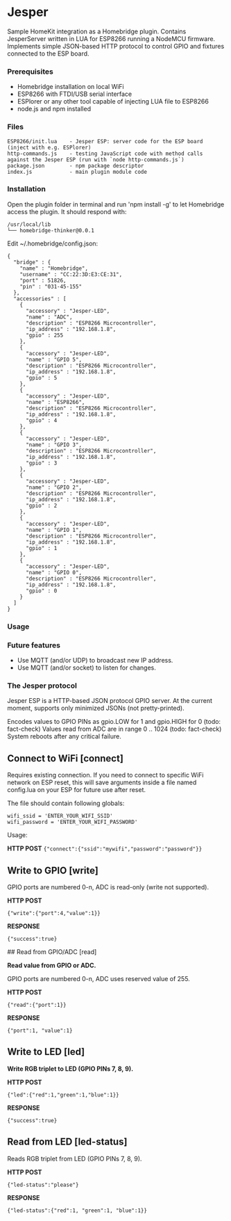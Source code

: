 # Jesper

Sample HomeKit integration as a Homebridge plugin. Contains JesperServer written in LUA for ESP8266 running a NodeMCU firmware. Implements simple JSON-based HTTP protocol to control GPIO and fixtures connected to the ESP board.

### Prerequisites

- Homebridge installation on local WiFi
- ESP8266 with FTDI/USB serial interface
- ESPlorer or any other tool capable of injecting LUA file to ESP8266
- node.js and npm installed

### Files
```
ESP8266/init.lua    - Jesper ESP: server code for the ESP board (inject with e.g. ESPlorer)
http-commands.js    - testing JavaScript code with method calls against the Jesper ESP (run with `node http-commands.js`)
package.json        - npm package descriptor
index.js            - main plugin module code
```

### Installation

Open the plugin folder in terminal and run 'npm install -g' to let Homebridge access the plugin. It should respond with:

    /usr/local/lib
    └── homebridge-thinker@0.0.1 

Edit ~/.homebridge/config.json:
    
    {
      "bridge" : {
        "name" : "Homebridge",
        "username" : "CC:22:3D:E3:CE:31",
        "port" : 51826,
        "pin" : "031-45-155"
      },
      "accessories" : [
        {
          "accessory" : "Jesper-LED",
          "name" : "ADC",
          "description" : "ESP8266 Microcontroller",
          "ip_address" : "192.168.1.8",
          "gpio" : 255
        },
        {
          "accessory" : "Jesper-LED",
          "name" : "GPIO 5",
          "description" : "ESP8266 Microcontroller",
          "ip_address" : "192.168.1.8",
          "gpio" : 5
        },
        {
          "accessory" : "Jesper-LED",
          "name" : "ESP8266",
          "description" : "ESP8266 Microcontroller",
          "ip_address" : "192.168.1.8",
          "gpio" : 4
        },
        {
          "accessory" : "Jesper-LED",
          "name" : "GPIO 3",
          "description" : "ESP8266 Microcontroller",
          "ip_address" : "192.168.1.8",
          "gpio" : 3
        },
        {
          "accessory" : "Jesper-LED",
          "name" : "GPIO 2",
          "description" : "ESP8266 Microcontroller",
          "ip_address" : "192.168.1.8",
          "gpio" : 2
        },
        {
          "accessory" : "Jesper-LED",
          "name" : "GPIO 1",
          "description" : "ESP8266 Microcontroller",
          "ip_address" : "192.168.1.8",
          "gpio" : 1
        },
        {
          "accessory" : "Jesper-LED",
          "name" : "GPIO 0",
          "description" : "ESP8266 Microcontroller",
          "ip_address" : "192.168.1.8",
          "gpio" : 0
        }
      ]
    }
    
### Usage



### Future features

* Use MQTT (and/or UDP) to broadcast new IP address.
* Use MQTT (and/or socket) to listen for changes.


### The Jesper protocol

Jesper ESP is a HTTP-based JSON protocol GPIO server. At the current moment,
supports only minimized JSONs (not pretty-printed).

Encodes values to GPIO PINs as gpio.LOW for 1 and gpio.HIGH for 0 (todo: fact-check)
Values read from ADC are in range 0 .. 1024 (todo: fact-check)
System reboots after any critical failure.

## Connect to WiFi [connect]

Requires existing connection. If you need to connect to specific WiFi network on ESP reset, this will save arguments inside a file named config.lua on your ESP for future use after reset.

The file should contain following globals:

    wifi_ssid = 'ENTER_YOUR_WIFI_SSID'
    wifi_password = 'ENTER_YOUR_WIFI_PASSWORD'
    
Usage:

**HTTP POST** `{"connect":{"ssid":"mywifi","password":"password"}}`


## Write to GPIO [write]

GPIO ports are numbered 0-n, ADC is read-only (write not supported).

**HTTP POST**

`{"write":{"port":4,"value":1}}`

**RESPONSE**

`{"success":true}`


## Read from GPIO/ADC [read]

__Read value from GPIO or ADC.__

GPIO ports are numbered 0-n, ADC uses reserved value of 255.

**HTTP POST**

`{"read":{"port":1}}`

**RESPONSE**

`{"port":1, "value":1}`


## Write to LED [led]

__Write RGB triplet to LED (GPIO PINs 7, 8, 9).__

**HTTP POST**

`{"led":{"red":1,"green":1,"blue":1}}`

**RESPONSE**

`{"success":true}`


## Read from LED [led-status]

Reads RGB triplet from LED (GPIO PINs 7, 8, 9).

**HTTP POST**

`{"led-status":"please"}`

**RESPONSE**

`{"led-status":{"red":1, "green":1, "blue":1}}`
